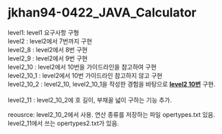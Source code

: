 # jkhan94-0422_JAVA_Calculator
level1: level1 요구사항 구형 <br>
level2 : level2에서 7번까지 구현<br>
level2_8 : level2에서 8번 구현<br>
level2_9 : level2에서 9번 구현<br>
level2_10 : level2에서 10번을 가이드라인을 참고하여 구현<br>
level2_10_1 : level2에서 10번 가이드라인 참고하지 않고 구현<br>
level2_10_2 : level2_10, level2_10_1을 작성한 경험을 바탕으로 <ins>**level2 10번**</ins> 구현.<br><br>
level2_11 : level2_10_2에 호 길이, 부채꼴 넓이 구하는 기능 추가.

reousrce: level2_10_2에서 사용. 연산 종류를 저장하는 파일 opertypes.txt 있음.
          level2_11에서 쓰는 opertypes2.txt가 있음.
